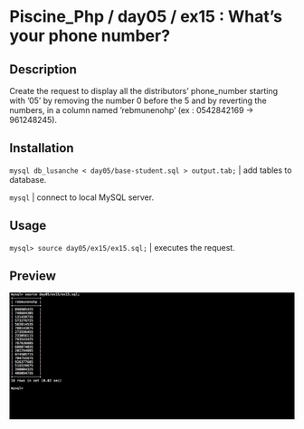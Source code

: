 # Piscine_Php / day05 / ex15 : What’s your phone number?

## Description
Create the request to display all the distributors’ phone_number starting with ’05’ by removing the number 0 before the 5 and by reverting the numbers, in a column named ’rebmunenohp’ (ex : 0542842169 -> 961248245).

## Installation
`mysql db_lusanche < day05/base-student.sql > output.tab;` | add tables to database.

`mysql` | connect to local MySQL server.

## Usage
`mysql> source day05/ex15/ex15.sql;` | executes the request.

## Preview
<img src="../../resources/images/phone.png" width="1200">
